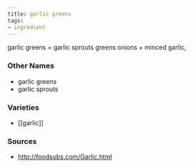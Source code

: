 ```yaml
---
title: garlic greens
tags:
- ingredient
---
```

garlic greens = garlic sprouts greens onions + minced garlic,

### Other Names

* garlic greens
* garlic sprouts

### Varieties

* [[garlic]]

### Sources
* http://foodsubs.com/Garlic.html

